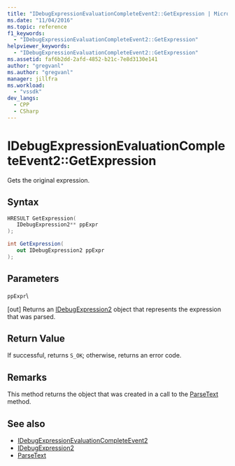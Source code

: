 ```yaml
---
title: "IDebugExpressionEvaluationCompleteEvent2::GetExpression | Microsoft Docs"
ms.date: "11/04/2016"
ms.topic: reference
f1_keywords:
  - "IDebugExpressionEvaluationCompleteEvent2::GetExpression"
helpviewer_keywords:
  - "IDebugExpressionEvaluationCompleteEvent2::GetExpression"
ms.assetid: faf6b2dd-2afd-4852-b21c-7e8d3130e141
author: "gregvanl"
ms.author: "gregvanl"
manager: jillfra
ms.workload:
  - "vssdk"
dev_langs:
  - CPP
  - CSharp
---
```

# IDebugExpressionEvaluationCompleteEvent2::GetExpression
Gets the original expression.

## Syntax

```cpp
HRESULT GetExpression( 
   IDebugExpression2** ppExpr
);
```

```csharp
int GetExpression( 
   out IDebugExpression2 ppExpr
);
```

## Parameters
 `ppExpr`\

 [out] Returns an [IDebugExpression2](../../../extensibility/debugger/reference/idebugexpression2.md) object that represents the expression that was parsed.

## Return Value
 If successful, returns `S_OK`; otherwise, returns an error code.

## Remarks
 This method returns the object that was created in a call to the [ParseText](../../../extensibility/debugger/reference/idebugexpressioncontext2-parsetext.md) method.

## See also
- [IDebugExpressionEvaluationCompleteEvent2](../../../extensibility/debugger/reference/idebugexpressionevaluationcompleteevent2.md)
- [IDebugExpression2](../../../extensibility/debugger/reference/idebugexpression2.md)
- [ParseText](../../../extensibility/debugger/reference/idebugexpressioncontext2-parsetext.md)